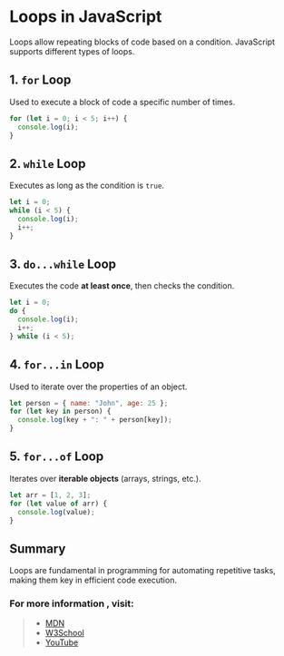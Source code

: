 # Loops in JavaScript

Loops allow repeating blocks of code based on a condition. JavaScript supports different types of loops.

## 1. `for` Loop

Used to execute a block of code a specific number of times.

```js
for (let i = 0; i < 5; i++) {
  console.log(i);
}
```

## 2. `while` Loop

Executes as long as the condition is `true`.

```js
let i = 0;
while (i < 5) {
  console.log(i);
  i++;
}
```

## 3. `do...while` Loop

Executes the code **at least once**, then checks the condition.

```js
let i = 0;
do {
  console.log(i);
  i++;
} while (i < 5);
```

## 4. `for...in` Loop

Used to iterate over the properties of an object.

```js
let person = { name: "John", age: 25 };
for (let key in person) {
  console.log(key + ": " + person[key]);
}
```

## 5. `for...of` Loop

Iterates over **iterable objects** (arrays, strings, etc.).

```js
let arr = [1, 2, 3];
for (let value of arr) {
  console.log(value);
}
```

## Summary

Loops are fundamental in programming for automating repetitive tasks, making them key in efficient code execution.

### For more information , visit: 
> - [MDN](https://developer.mozilla.org/en-US/docs/Web/JavaScript/Reference/Statements/while)
> - [W3School](https://www.w3schools.com/js/js_loop_while.asp)
> - [YouTube](https://www.youtube.com/watch?v=IoDfreDgTgM&list=PLfEr2kn3s-br9ZFmejfLhAgMbGgbpdof8&index=66)